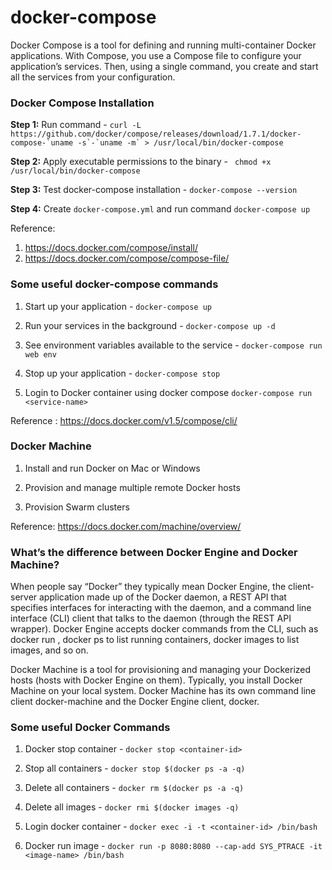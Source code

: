 # docker-compose

Docker Compose is a tool for defining and running multi-container Docker applications. With Compose, you use a Compose file to configure your application’s services. Then, using a single command, you create and start all the services from your configuration.

### Docker Compose Installation

**Step 1:** Run command - ``` curl -L https://github.com/docker/compose/releases/download/1.7.1/docker-compose-`uname -s`-`uname -m` > /usr/local/bin/docker-compose ```

**Step 2:** Apply executable permissions to the binary - ``` chmod +x /usr/local/bin/docker-compose```

**Step 3:** Test docker-compose installation -  ``` docker-compose --version ```

**Step 4:** Create `docker-compose.yml` and run command `docker-compose up`

Reference:
1. https://docs.docker.com/compose/install/
2. https://docs.docker.com/compose/compose-file/


### Some useful docker-compose commands

1. Start up your application - ```docker-compose up ```

2. Run your services in the background - ```docker-compose up -d ```

3. See environment variables available to the service - ``` docker-compose run web env ```

4. Stop up your application -  ```docker-compose stop```

5. Login to Docker container using docker compose `docker-compose run <service-name>`

Reference : https://docs.docker.com/v1.5/compose/cli/


### Docker Machine

1. Install and run Docker on Mac or Windows

2. Provision and manage multiple remote Docker hosts

3. Provision Swarm clusters

Reference: https://docs.docker.com/machine/overview/


### What’s the difference between Docker Engine and Docker Machine?

When people say “Docker” they typically mean Docker Engine, the client-server application made up of the Docker daemon, a REST API that specifies interfaces for interacting with the daemon, and a command line interface (CLI) client that talks to the daemon (through the REST API wrapper). Docker Engine accepts docker commands from the CLI, such as docker run <image>, docker ps to list running containers, docker images to list images, and so on.


Docker Machine is a tool for provisioning and managing your Dockerized hosts (hosts with Docker Engine on them). Typically, you install Docker Machine on your local system. Docker Machine has its own command line client docker-machine and the Docker Engine client, docker.


### Some useful Docker Commands

1. Docker stop container - ```docker stop <container-id>```

2. Stop all containers - ```docker stop $(docker ps -a -q)```

3. Delete all containers - ```docker rm $(docker ps -a -q)```

4. Delete all images - ```docker rmi $(docker images -q)```

5. Login docker container - ```docker exec -i -t <container-id> /bin/bash```

6. Docker run image - ```docker run -p 8080:8080 --cap-add SYS_PTRACE -it <image-name> /bin/bash```
